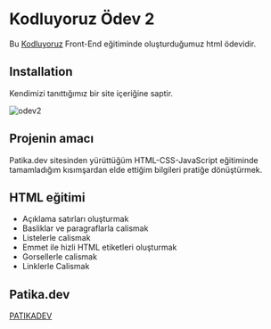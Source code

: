 # Kodluyoruz Ödev 2

Bu [Kodluyoruz](https://kodluyoruz.org) Front-End eğitiminde oluşturduğumuz html ödevidir.
## Installation

Kendimizi tanıttığımız bir site içeriğine saptir.

![odev2](https://user-images.githubusercontent.com/104515017/204516332-7bcda094-c76a-476b-bac9-0c9978861066.png)

## Projenin amacı

Patika.dev sitesinden yürüttüğüm HTML-CSS-JavaScript eğitiminde tamamladığım kısımşardan elde ettiğim bilgileri pratiğe dönüştürmek.

## HTML eğitimi

- Açıklama satırları oluşturmak
- Basliklar ve paragraflarla calismak
- Listelerle calismak
- Emmet ile hizli HTML etiketleri oluşturmak
- Gorsellerle calismak
- Linklerle Calismak

## Patika.dev 

[PATIKADEV](https://www.patika.dev/tr)